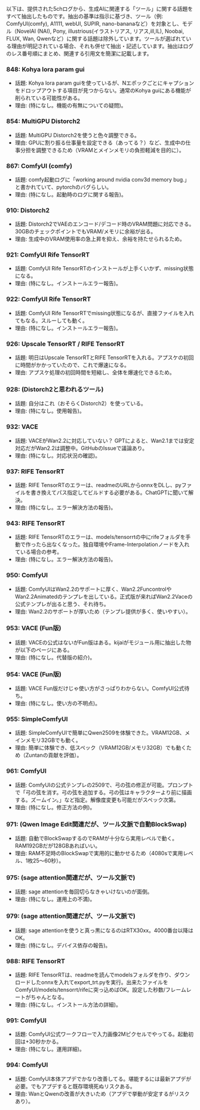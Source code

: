 以下は、提供された5chログから、生成AIに関連する「ツール」に関する話題をすべて抽出したものです。抽出の基準は指示に基づき、ツール（例: ComfyUI(comfy), A1111, webUI, SUPIR, nano-bananaなど）を対象とし、モデル（NovelAI (NAI), Pony, illustrious(イラストリアス, リアス,ill,IL), Noobai, FLUX, Wan, Qwenなど）に関する話題は除外しています。ツールが選ばれている理由が明記されている場合、それも併せて抽出・記述しています。抽出はログのレス番号順にまとめ、関連する引用文を簡潔に記載します。

### 848: Kohya lora param gui
- 話題: Kohya lora param guiを使っているが、Nエポックごとにキャプションをドロップアウトする項目が見つからない。通常のKohya guiにある機能が削られている可能性がある。
- 理由: (特になし。機能の有無についての疑問)。

### 854: MultiGPU Distorch2
- 話題: MultiGPU Distorch2を使うと色々調整できる。
- 理由: GPUに割り振る仕事量を設定できる（あってる？）など、生成中の仕事分担を調整できるため（VRAMとメインメモリの負担軽減を目的に）。

### 867: ComfyUI (comfy)
- 話題: comfy起動ログに「working around nvidia conv3d memory bug.」と書かれていて、pytorchのバグらしい。
- 理由: (特になし。起動時のログに関する報告)。

### 910: Distorch2
- 話題: Distorch2でVAEのエンコード/デコード時のVRAM問題に対応できる。30GBのチェックポイントでもVRAM/メモリに余裕が出る。
- 理由: 生成中のVRAM使用率の急上昇を抑え、余裕を持たせられるため。

### 921: ComfyUI Rife TensorRT
- 話題: ComfyUI Rife TensorRTのインストールが上手くいかず、missing状態になる。
- 理由: (特になし。インストールエラー報告)。

### 922: ComfyUI Rife TensorRT
- 話題: ComfyUI Rife TensorRTでmissing状態になるが、直接ファイルを入れてもなる。スルーしても動く。
- 理由: (特になし。インストールエラー報告)。

### 926: Upscale TensorRT / RIFE TensorRT
- 話題: 明日はUpscale TensorRTとRIFE TensorRTを入れる。アプスケの初回に時間がかかっていたので、これで爆速になる。
- 理由: アプスケ処理の初回時間を短縮し、全体を爆速化できるため。

### 928: (Distorch2と思われるツール)
- 話題: 自分はこれ（おそらくDistorch2）を使っている。
- 理由: (特になし。使用報告)。

### 932: VACE
- 話題: VACEがWan2.2に対応していない？ GPTによると、Wan2.1までは安定対応だがWan2.2は調整中。GitHubのIssueで議論あり。
- 理由: (特になし。対応状況の確認)。

### 937: RIFE TensorRT
- 話題: RIFE TensorRTのエラーは、readmeのURLからonnxをDLし、pyファイルを書き換えてパス指定してビルドする必要がある。ChatGPTに聞いて解決。
- 理由: (特になし。エラー解決方法の報告)。

### 943: RIFE TensorRT
- 話題: RIFE TensorRTのエラーは、models/tensorrtの中にrifeフォルダを手動で作ったら出なくなった。独自環境やFrame-Interpolationノードを入れている場合の参考。
- 理由: (特になし。エラー解決方法の報告)。

### 950: ComfyUI
- 話題: ComfyUIはWan2.2のサポートに厚く、Wan2.2FuncontrolやWan2.2Animatedのテンプレを出している。正式版が来ればWan2.2Vaceの公式テンプレが出ると思う、それ待ち。
- 理由: Wan2.2のサポートが厚いため（テンプレ提供が多く、使いやすい）。

### 953: VACE (Fun版)
- 話題: VACEの公式はないがFun版はある。kijaiがモジュール用に抽出した物が以下のページにある。
- 理由: (特になし。代替版の紹介)。

### 954: VACE (Fun版)
- 話題: VACE Fun版だけじゃ使い方がさっぱりわからない。ComfyUI公式待ち。
- 理由: (特になし。使い方の不明点)。

### 955: SimpleComfyUI
- 話題: SimpleComfyUIで簡単にQwen2509を体験できた。VRAM12GB、メインメモリ32GBでも動く。
- 理由: 簡単に体験でき、低スペック（VRAM12GB/メモリ32GB）でも動くため（Zuntanの貢献を評価）。

### 961: ComfyUI
- 話題: ComfyUIの公式テンプレの2509で、弓の弦の修正が可能。プロンプトで「弓の弦を消す。弓の弦を追加する。弓の弦はキャラクターより前に描画する。ズームイン。」など指定。解像度変更も可能だがスペック次第。
- 理由: (特になし。修正方法の例)。

### 971: (Qwen Image Edit関連だが、ツール文脈で自動BlockSwap)
- 話題: 自動でBlockSwapするのでRAMが十分なら実用レベルで動く。RAM192GBだが128GBあればいい。
- 理由: RAM不足時のBlockSwapで実用的に動かせるため（4080sで実用レベル、1枚25～60秒）。

### 975: (sage attention関連だが、ツール文脈で)
- 話題: sage attentionを毎回切らなきゃいけないのが面倒。
- 理由: (特になし。運用上の不満)。

### 979: (sage attention関連だが、ツール文脈で)
- 話題: sage attentionを使うと真っ黒になるのはRTX30xx。4000番台以降はOK。
- 理由: (特になし。デバイス依存の報告)。

### 988: RIFE TensorRT
- 話題: RIFE TensorRTは、readmeを読んでmodelsフォルダを作り、ダウンロードしたonnxを入れてexport_trt.pyを実行。出来たファイルをComfyUI/models/tensorrt/rifeに突っ込めばOK。設定した秒数/フレームレートがちゃんとなる。
- 理由: (特になし。インストール方法の詳細)。

### 991: ComfyUI
- 話題: ComfyUI公式ワークフローで入力画像2Mピクセルでやってる。起動初回は+30秒かかる。
- 理由: (特になし。運用詳細)。

### 994: ComfyUI
- 話題: ComfyUI本体アプデでかなり改善してる。堪能するには最新アプデが必要。でもアプデすると既存環境死ぬリスクある。
- 理由: WanとQwenの改善が大きいため（アプデで挙動が安定するがリスクあり）。